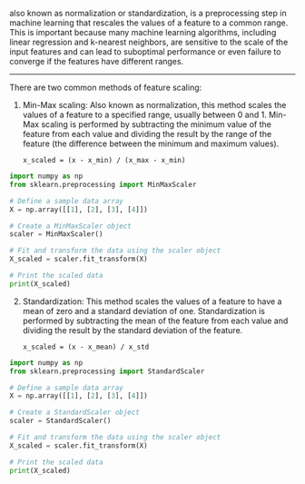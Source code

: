 also known as normalization or standardization, is a preprocessing step in machine learning that rescales the values of a feature to a common range. This is important because many machine learning algorithms, including linear regression and k-nearest neighbors, are sensitive to the scale of the input features and can lead to suboptimal performance or even failure to converge if the features have different ranges.

---
There are two common methods of feature scaling:

1.  Min-Max scaling: Also known as normalization, this method scales the values of a feature to a specified range, usually between 0 and 1. Min-Max scaling is performed by subtracting the minimum value of the feature from each value and dividing the result by the range of the feature (the difference between the minimum and maximum values).

	`x_scaled = (x - x_min) / (x_max - x_min)`

```python
import numpy as np
from sklearn.preprocessing import MinMaxScaler

# Define a sample data array
X = np.array([[1], [2], [3], [4]])

# Create a MinMaxScaler object
scaler = MinMaxScaler()

# Fit and transform the data using the scaler object
X_scaled = scaler.fit_transform(X)

# Print the scaled data
print(X_scaled)

```


2.  Standardization: This method scales the values of a feature to have a mean of zero and a standard deviation of one. Standardization is performed by subtracting the mean of the feature from each value and dividing the result by the standard deviation of the feature.

	`x_scaled = (x - x_mean) / x_std`

```python
import numpy as np
from sklearn.preprocessing import StandardScaler

# Define a sample data array
X = np.array([[1], [2], [3], [4]])

# Create a StandardScaler object
scaler = StandardScaler()

# Fit and transform the data using the scaler object
X_scaled = scaler.fit_transform(X)

# Print the scaled data
print(X_scaled)
```

